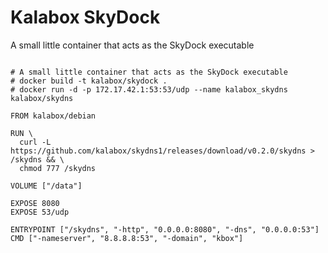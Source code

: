 Kalabox SkyDock
===================

A small little container that acts as the SkyDock executable

```

# A small little container that acts as the SkyDock executable
# docker build -t kalabox/skydock .
# docker run -d -p 172.17.42.1:53:53/udp --name kalabox_skydns kalabox/skydns

FROM kalabox/debian

RUN \
  curl -L https://github.com/kalabox/skydns1/releases/download/v0.2.0/skydns > /skydns && \
  chmod 777 /skydns

VOLUME ["/data"]

EXPOSE 8080
EXPOSE 53/udp

ENTRYPOINT ["/skydns", "-http", "0.0.0.0:8080", "-dns", "0.0.0.0:53"]
CMD ["-nameserver", "8.8.8.8:53", "-domain", "kbox"]

```

